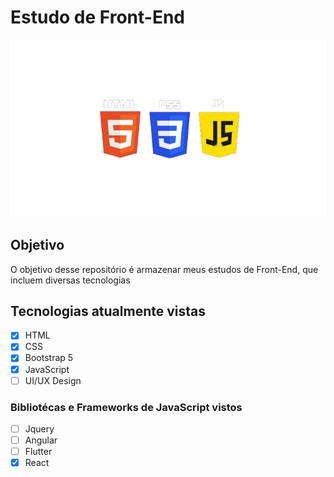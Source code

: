 # Estudo de Front-End
<img src="readme-img.png" alt="Imagem da logo do HTML, CSS E JS">

## Objetivo

O objetivo desse repositório é armazenar meus estudos de Front-End, que incluem diversas tecnologias

## Tecnologias atualmente vistas
- [x] HTML
- [x] CSS
- [x] Bootstrap 5
- [x] JavaScript
- [ ] UI/UX Design

### Bibliotécas e Frameworks de JavaScript vistos
- [ ] Jquery
- [ ] Angular
- [ ] Flutter
- [x] React
